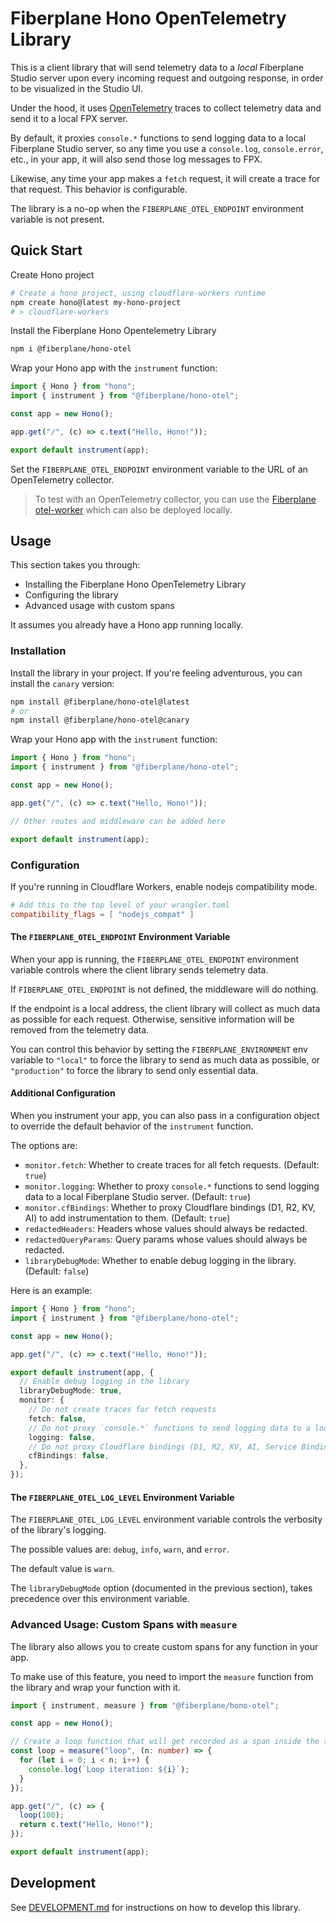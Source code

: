 # Fiberplane Hono OpenTelemetry Library

This is a client library that will send telemetry data to a *local* Fiberplane Studio server upon every incoming request and outgoing response, in order to be visualized in the Studio UI.

Under the hood, it uses [OpenTelemetry](https://opentelemetry.io/) traces to collect telemetry data and send it to a local FPX server.

By default, it proxies `console.*` functions to send logging data to a local Fiberplane Studio server, 
so any time you use a `console.log`, `console.error`, etc., in your app, it will also send those log messages to FPX.

Likewise, any time your app makes a `fetch` request, it will create a trace for that request. This behavior is configurable.

The library is a no-op when the `FIBERPLANE_OTEL_ENDPOINT` environment variable is not present.

## Quick Start

Create Hono project
```sh
# Create a hono project, using cloudflare-workers runtime
npm create hono@latest my-hono-project
# > cloudflare-workers
```

Install the Fiberplane Hono Opentelemetry Library

```sh
npm i @fiberplane/hono-otel
```

Wrap your Hono app with the `instrument` function:

```ts
import { Hono } from "hono";
import { instrument } from "@fiberplane/hono-otel";

const app = new Hono();

app.get("/", (c) => c.text("Hello, Hono!"));

export default instrument(app);
```

Set the `FIBERPLANE_OTEL_ENDPOINT` environment variable to the URL of an OpenTelemetry collector.

> To test with an OpenTelemetry collector, you can use the [Fiberplane otel-worker](https://github.com/fiberplane/otel-worker) which can also be deployed locally.

## Usage

This section takes you through:

- Installing the Fiberplane Hono OpenTelemetry Library
- Configuring the library
- Advanced usage with custom spans

It assumes you already have a Hono app running locally.

### Installation

Install the library in your project. If you're feeling adventurous, you can install the `canary` version:

```bash
npm install @fiberplane/hono-otel@latest
# or
npm install @fiberplane/hono-otel@canary
```

Wrap your Hono app with the `instrument` function:

```typescript
import { Hono } from "hono";
import { instrument } from "@fiberplane/hono-otel";

const app = new Hono();

app.get("/", (c) => c.text("Hello, Hono!"));

// Other routes and middleware can be added here

export default instrument(app);
```

### Configuration

If you're running in Cloudflare Workers, enable nodejs compatibility mode.

```toml
# Add this to the top level of your wrangler.toml
compatibility_flags = [ "nodejs_compat" ]
```

#### The `FIBERPLANE_OTEL_ENDPOINT` Environment Variable

When your app is running, the `FIBERPLANE_OTEL_ENDPOINT` environment variable controls where the client library sends telemetry data.

If `FIBERPLANE_OTEL_ENDPOINT` is not defined, the middleware will do nothing. 

If the endpoint is a local address, the client library will collect as much data as possible for each request. Otherwise, sensitive information will be removed from the telemetry data.

You can control this behavior by setting the `FIBERPLANE_ENVIRONMENT` env variable to `"local"` to force the library to send as much data as possible, or `"production"` to force the library to send only essential data.

#### Additional Configuration

When you instrument your app, you can also pass in a configuration object to override the default behavior of the `instrument` function.

The options are:

- `monitor.fetch`: Whether to create traces for all fetch requests. (Default: `true`)
- `monitor.logging`: Whether to proxy `console.*` functions to send logging data to a local Fiberplane Studio server. (Default: `true`)
- `monitor.cfBindings`: Whether to proxy Cloudflare bindings (D1, R2, KV, AI) to add instrumentation to them. (Default: `true`)
- `redactedHeaders`: Headers whose values should always be redacted.
- `redactedQueryParams`: Query params whose values should always be redacted.
- `libraryDebugMode`: Whether to enable debug logging in the library. (Default: `false`)

Here is an example:

```typescript
import { Hono } from "hono";
import { instrument } from "@fiberplane/hono-otel";

const app = new Hono();

app.get("/", (c) => c.text("Hello, Hono!"));

export default instrument(app, {
  // Enable debug logging in the library
  libraryDebugMode: true,
  monitor: {
    // Do not create traces for fetch requests
    fetch: false,
    // Do not proxy `console.*` functions to send logging data to a local FPX server
    logging: false,
    // Do not proxy Cloudflare bindings (D1, R2, KV, AI, Service Bindings) to add instrumentation to them
    cfBindings: false,
  },
});
```

#### The `FIBERPLANE_OTEL_LOG_LEVEL` Environment Variable

The `FIBERPLANE_OTEL_LOG_LEVEL` environment variable controls the verbosity of the library's logging.

The possible values are: `debug`, `info`, `warn`, and `error`.

The default value is `warn`.

The `libraryDebugMode` option (documented in the previous section), takes precedence over this environment variable.

### Advanced Usage: Custom Spans with `measure`

The library also allows you to create custom spans for any function in your app.

To make use of this feature, you need to import the `measure` function from the library and wrap your function with it.

```typescript
import { instrument, measure } from "@fiberplane/hono-otel";

const app = new Hono();

// Create a loop function that will get recorded as a span inside the trace for a incoming given request
const loop = measure("loop", (n: number) => {
  for (let i = 0; i < n; i++) {
    console.log(`Loop iteration: ${i}`);
  }
});

app.get("/", (c) => {
  loop(100);
  return c.text("Hello, Hono!");
});

export default instrument(app);
```

## Development

See [DEVELOPMENT.md](./DEVELOPMENT.md) for instructions on how to develop this library.
